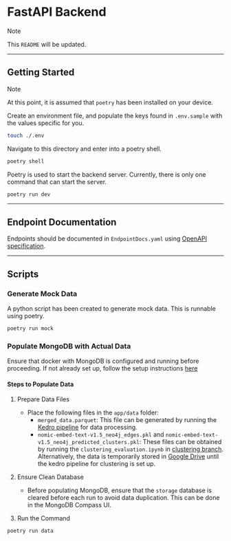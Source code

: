 # FastAPI Backend

> [!NOTE]
> This `README` will be updated.

---

## Getting Started

> [!NOTE]
> At this point, it is assumed that `poetry` has been installed on your device.

Create an environment file, and populate the keys found in `.env.sample` with the values specific for you.

```zsh
touch ./.env
```

Navigate to this directory and enter into a poetry shell.

```zsh
poetry shell
```

Poetry is used to start the backend server. Currently, there is only one command that can start the server.

```zsh
poetry run dev
```

---

## Endpoint Documentation

Endpoints should be documented in `EndpointDocs.yaml` using [OpenAPI specification](https://swagger.io/docs/specification/basic-structure/).

---

## Scripts

### Generate Mock Data

A python script has been created to generate mock data. This is runnable using poetry.

```zsh
poetry run mock
```

### Populate MongoDB with Actual Data

Ensure that docker with MongoDB is configured and running before proceeding. If not already set up, follow the setup instructions [here](../../docker)

#### Steps to Populate Data

1. Prepare Data Files

   - Place the following files in the `app/data` folder:
     - `merged_data.parquet`: This file can be generated by running the [Kedro pipeline](https://github.com/Synapxe-DNA/healthhub-content-optimization/tree/main?tab=readme-ov-file#running-kedro) for data processing.
     - `nomic-embed-text-v1.5_neo4j_edges.pkl` and `nomic-embed-text-v1.5_neo4j_predicted_clusters.pkl`: These files can be obtained by running the `clustering_evaluation.ipynb` in [clustering branch](https://github.com/Synapxe-DNA/healthhub-content-optimization/tree/clustering/content-optimization/notebooks). Alternatively, the data is temporarily stored in [Google Drive](https://drive.google.com/drive/folders/1FLg0omAB_zD20JUNkAQkjyi5OkNSDdXK) until the kedro pipeline for clustering is set up.

2. Ensure Clean Database

   - Before populating MongoDB, ensure that the `storage` database is cleared before each run to avoid data duplication. This can be done in the MongoDB Compass UI.

3. Run the Command

```zsh
poetry run data
```
